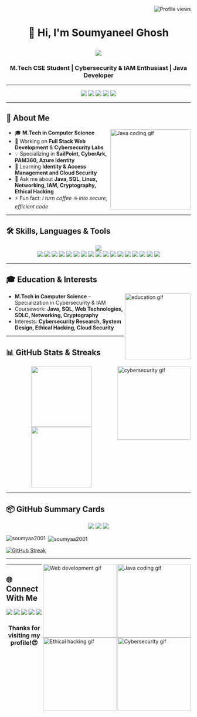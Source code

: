 <!-- Profile Views -->
<p align="right">
  <img src="https://komarev.com/ghpvc/?username=soumyaa2001&label=Profile%20views&color=4682B4&style=flat" alt="Profile views" />
</p>

<!-- Animated Intro -->
<h1 align="center">👋 Hi, I'm Soumyaneel Ghosh</h1>
<h2 align="center">
  <a href="https://git.io/typing-svg">
    <img src="https://readme-typing-svg.herokuapp.com?font=Fira+Code&weight=600&size=26&duration=2500&pause=800&color=00BFFF&center=true&vCenter=true&width=700&lines=Java+Developer+💻;Web+Developer+🌐;Cybersecurity+Specialist+🛡;IAM+Professional+🔐;Securely+coding+the+future+🚀">
  </a>
</h2>

<h3 align="center">M.Tech CSE Student | Cybersecurity & IAM Enthusiast | Java Developer</h3>

---

<!-- Contact Icons (Top) -->
<p align="center">
  <a href="https://twitter.com/GhoshSoumyaneel"><img src="https://skillicons.dev/icons?i=twitter" /></a>
  <a href="https://www.linkedin.com/in/soumyaneel-ghosh-5113501aa/"><img src="https://skillicons.dev/icons?i=linkedin" /></a>
  <a href="https://instagram.com/soumyaneelghosh"><img src="https://skillicons.dev/icons?i=instagram" /></a>
  <a href="https://medium.com/@alluhaan28"><img src="https://skillicons.dev/icons?i=medium" /></a>
  <a href="https://youtube.com/@soumyaneelghosh4541"><img src="https://skillicons.dev/icons?i=youtube" /></a>
</p>

---

## 🚀 About Me
<img align="right" src="https://media.giphy.com/media/kH1DBkPNyZPOk0BxrM/giphy.gif" width="220" alt="Java coding gif">

- 🎓 **M.Tech in Computer Science**  
- 🔭 Working on **Full Stack Web Development** & **Cybersecurity Labs**  
- 💡 Specializing in **SailPoint, CyberArk, PAM360, Azure Identity**  
- 🌱 Learning **Identity & Access Management and Cloud Security**  
- 💬 Ask me about **Java, SQL, Linux, Networking, IAM, Cryptography, Ethical Hacking**  
- ⚡ Fun fact: *I turn coffee ☕ into secure, efficient code*  

---

## 🛠 Skills, Languages & Tools
<p align="center">
  <img src="https://skillicons.dev/icons?i=java,python,c,js,html,css,bootstrap,mysql,oracle,firebase,linux,ubuntu,vscode,git,github,androidstudio" /><br>
  <img src="https://img.shields.io/badge/SailPoint-4682B4?style=for-the-badge" />
  <img src="https://img.shields.io/badge/CyberArk-2F4F4F?style=for-the-badge" />
  <img src="https://img.shields.io/badge/PAM360-2ECC71?style=for-the-badge" />
  <img src="https://img.shields.io/badge/Azure%20Identity-00BFFF?style=for-the-badge" />
  <img src="https://img.shields.io/badge/Nmap-00457C?style=for-the-badge" />
  <img src="https://img.shields.io/badge/OpenVPN-2ECC71?style=for-the-badge" />
  <img src="https://img.shields.io/badge/Hydra-800000?style=for-the-badge" />
  <img src="https://img.shields.io/badge/Hashcat-EB5E28?style=for-the-badge" />
  <img src="https://img.shields.io/badge/John%20the%20Ripper-FFD700?style=for-the-badge" />
  <img src="https://img.shields.io/badge/Metasploit-0277BD?style=for-the-badge" />
  <img src="https://img.shields.io/badge/MITRE%20ATT%26CK-CC0000?style=for-the-badge" />
  <img src="https://img.shields.io/badge/UFW-Firewall-blue?style=for-the-badge" />
  <img src="https://img.shields.io/badge/iptables-Firewall-blue?style=for-the-badge" />
  <img src="https://img.shields.io/badge/IPv4-4682B4?style=for-the-badge" />
  <img src="https://img.shields.io/badge/IPv6-00BFFF?style=for-the-badge" />
  <img src="https://img.shields.io/badge/OSI%20Model-2F4F4F?style=for-the-badge" />
  <img src="https://img.shields.io/badge/TCP%2FIP-Model-2ECC71?style=for-the-badge" />
</p>

---

## 🎓 Education & Interests
<img align="right" src="https://media.giphy.com/media/coxQHKASG60HrHtvkt/giphy.gif" width="180" alt="education gif">

- **M.Tech in Computer Science** – Specialization in Cybersecurity & IAM  
- Coursework: **Java, SQL, Web Technologies, SDLC, Networking, Cryptography**  
- Interests: **Cybersecurity Research, System Design, Ethical Hacking, Cloud Security**  

---

## 📊 GitHub Stats & Streaks
<img align="right" src="https://media.giphy.com/media/3o7aD2saalBwwftBIY/giphy.gif" width="200" alt="cybersecurity gif">

<p align="center">
  <img src="https://github-readme-stats.vercel.app/api?username=soumyaa2001&show_icons=true&theme=react" height="165" />
  <img src="https://github-readme-streak-stats.herokuapp.com?user=soumyaa2001&theme=react" height="165" />
</p>

---

## 📦 GitHub Summary Cards
<p align="center">
  <img src="https://github-profile-summary-cards.vercel.app/api/cards/profile-details?username=soumyaa2001&theme=github_dark" />
  <img src="https://github-profile-summary-cards.vercel.app/api/cards/repos-per-language?username=soumyaa2001&theme=github_dark" />
  <img src="https://github-profile-summary-cards.vercel.app/api/cards/most-commit-language?username=soumyaa2001&theme=github_dark" />
</p>
<p><img align="left" src="https://github-readme-stats.vercel.app/api/top-langs?username=soumyaa2001&show_icons=true&locale=en&layout=compact" alt="soumyaa2001" /></p>

<p>&nbsp;<img align="center" src="https://github-readme-stats.vercel.app/api?username=soumyaa2001&show_icons=true&locale=en" alt="soumyaa2001" /></p>

[![GitHub Streak](http://github-readme-streak-stats.herokuapp.com?user=soumyaa2001)](https://git.io/streak-stats)


---

<!-- Java Development GIF -->
<img align="right" src="https://media.giphy.com/media/kH1DBkPNyZPOk0BxrM/giphy.gif" width="200" alt="Java coding gif">

<!-- Web Development GIF -->
<img align="right" src="https://media.giphy.com/media/L8K62iTDkzGX6/giphy.gif" width="200" alt="Web development gif">

<!-- Cybersecurity GIF -->
<img align="right" src="https://media.giphy.com/media/3o7aD2saalBwwftBIY/giphy.gif" width="200" alt="Cybersecurity gif">

<!-- Ethical Hacking GIF -->
<img align="right" src="https://media.giphy.com/media/juua9i2c2fA0AIp2iq/giphy.gif" width="200" alt="Ethical hacking gif">


---

## 🌐 Connect With Me
<p align="center">
  <a href="https://twitter.com/GhoshSoumyaneel"><img src="https://skillicons.dev/icons?i=twitter" /></a>
  <a href="https://www.linkedin.com/in/soumyaneel-ghosh-5113501aa/"><img src="https://skillicons.dev/icons?i=linkedin" /></a>
  <a href="https://instagram.com/soumyaneelghosh"><img src="https://skillicons.dev/icons?i=instagram" /></a>
  <a href="https://medium.com/@alluhaan28"><img src="https://skillicons.dev/icons?i=medium" /></a>
  <a href="https://youtube.com/@soumyaneelghosh4541"><img src="https://skillicons.dev/icons?i=youtube" /></a>
</p>
<h3 align="center">Thanks for visiting my profile!😍</h3>
